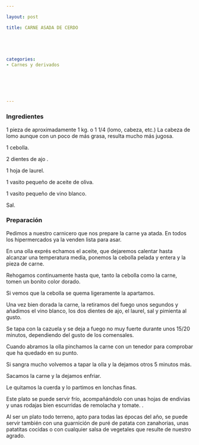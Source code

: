 ```yaml
---

layout: post

title: CARNE ASADA DE CERDO





categories:
- Carnes y derivados






---
```


<h3>Ingredientes</h3>

1 pieza de aproximadamente 1 kg. o 1 1/4 (lomo, cabeza, etc.) La cabeza de lomo aunque con un poco de más grasa, resulta mucho más jugosa.

1 cebolla.

2 dientes de ajo .

1 hoja de laurel.

1 vasito pequeño de aceite de oliva.

1 vasito pequeño de vino blanco.

Sal.

<h3>Preparación</h3>

Pedimos a nuestro carnicero que nos prepare la carne ya atada. En todos los hipermercados ya la venden lista para asar.

En una olla exprés echamos el aceite, que dejaremos calentar hasta alcanzar una temperatura media, ponemos la cebolla pelada y entera y la pieza de carne.

Rehogamos continuamente hasta que, tanto la cebolla como la carne, tomen un bonito color dorado.

Si vemos que la cebolla se quema ligeramente la apartamos.

Una vez bien dorada la carne, la retiramos del fuego unos segundos y añadimos el vino blanco, los dos dientes de ajo, el laurel, sal y pimienta al gusto.

Se tapa con la cazuela y se deja a fuego no muy fuerte durante unos 15/20 minutos, dependiendo del gusto de los comensales.

Cuando abramos la olla pinchamos la carne con un tenedor para comprobar que ha quedado en su punto.

Si sangra mucho volvemos a tapar la olla y la dejamos otros 5 minutos más.

Sacamos la carne y la dejamos enfriar.

Le quitamos la cuerda y lo partimos en lonchas finas.

Este plato se puede servir frío, acompañándolo con unas hojas de endivias y unas rodajas bien escurridas de remolacha y tomate. .

Al ser un plato todo terreno, apto para todas las épocas  del año,  se puede servir también con una guarnición de puré de patata con zanahorias, unas patatitas cocidas o con cualquier salsa de vegetales que resulte de nuestro agrado.
